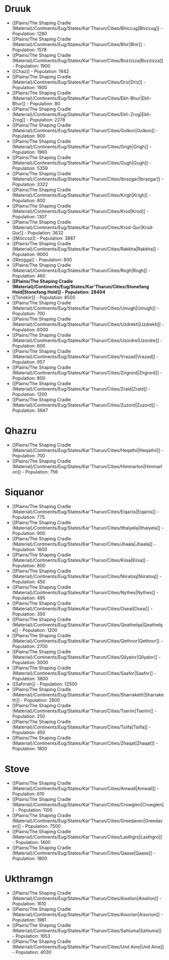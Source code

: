 # Druuk
- [[Plains/The Shaping Cradle (Material)/Continents/Eug/States/Kar'Tharun/Cities/Bhiccug|Bhiccug]] - Population: 1280
- [[Plains/The Shaping Cradle (Material)/Continents/Eug/States/Kar'Tharun/Cities/Bhir|Bhir]] - Population: 1578
- [[Plains/The Shaping Cradle (Material)/Continents/Eug/States/Kar'Tharun/Cities/Bozzizza|Bozzizza]] - Population: 1900
- [[Chaz]] - Population: 1642
- [[Plains/The Shaping Cradle (Material)/Continents/Eug/States/Kar'Tharun/Cities/Driz|Driz]] - Population: 1900
- [[Plains/The Shaping Cradle (Material)/Continents/Eug/States/Kar'Tharun/Cities/Ekh-Bhur|Ekh-Bhur]] - Population: 80
- [[Plains/The Shaping Cradle (Material)/Continents/Eug/States/Kar'Tharun/Cities/Ekh-Zrog|Ekh-Zrog]] - Population: 2278
- [[Plains/The Shaping Cradle (Material)/Continents/Eug/States/Kar'Tharun/Cities/Golkon|Golkon]] - Population: 900
- [[Plains/The Shaping Cradle (Material)/Continents/Eug/States/Kar'Tharun/Cities/Grigh|Grigh]] - Population: 1960
- [[Plains/The Shaping Cradle (Material)/Continents/Eug/States/Kar'Tharun/Cities/Gugh|Gugh]] - Population: 5359
- [[Plains/The Shaping Cradle (Material)/Continents/Eug/States/Kar'Tharun/Cities/Ibrazgar|Ibrazgar]] - Population: 3322
- [[Plains/The Shaping Cradle (Material)/Continents/Eug/States/Kar'Tharun/Cities/Krigh|Krigh]] - Population: 800
- [[Plains/The Shaping Cradle (Material)/Continents/Eug/States/Kar'Tharun/Cities/Krod|Krod]] - Population: 1307
- [[Plains/The Shaping Cradle (Material)/Continents/Eug/States/Kar'Tharun/Cities/Krod-Qur|Krod-Qur]] - Population: 3632
- [[Moccoz]] - Population: 3887
- [[Plains/The Shaping Cradle (Material)/Continents/Eug/States/Kar'Tharun/Cities/Rakkha|Rakkha]] - Population: 9000
- [[Rezgga]] - Population: 800
- [[Plains/The Shaping Cradle (Material)/Continents/Eug/States/Kar'Tharun/Cities/Rogh|Rogh]] - Population: 460
- **[[Plains/The Shaping Cradle (Material)/Continents/Eug/States/Kar'Tharun/Cities/Stonefang Hold|Stonefang Hold]] - Population: 28404**
- [[Tshekiir]] - Population: 8500
- [[Plains/The Shaping Cradle (Material)/Continents/Eug/States/Kar'Tharun/Cities/Umugh|Umugh]] - Population: 700
- [[Plains/The Shaping Cradle (Material)/Continents/Eug/States/Kar'Tharun/Cities/Uzdrekh|Uzdrekh]] - Population: 6000
- [[Plains/The Shaping Cradle (Material)/Continents/Eug/States/Kar'Tharun/Cities/Uzordre|Uzordre]] - Population: 600
- [[Plains/The Shaping Cradle (Material)/Continents/Eug/States/Kar'Tharun/Cities/Vrazad|Vrazad]] - Population: 957
- [[Plains/The Shaping Cradle (Material)/Continents/Eug/States/Kar'Tharun/Cities/Zirgrord|Zirgrord]] - Population: 800
- [[Plains/The Shaping Cradle (Material)/Continents/Eug/States/Kar'Tharun/Cities/Zrald|Zrald]] - Population: 1200
- [[Plains/The Shaping Cradle (Material)/Continents/Eug/States/Kar'Tharun/Cities/Zuzord|Zuzord]] - Population: 3947


# Qhazru
- [[Plains/The Shaping Cradle (Material)/Continents/Eug/States/Kar'Tharun/Cities/Heqathii|Heqathii]] - Population: 700
- [[Plains/The Shaping Cradle (Material)/Continents/Eug/States/Kar'Tharun/Cities/Himmarlon|Himmarlon]] - Population: 756


# Siquanor
- [[Plains/The Shaping Cradle (Material)/Continents/Eug/States/Kar'Tharun/Cities/Eiqariis|Eiqariis]] - Population: 775
- [[Plains/The Shaping Cradle (Material)/Continents/Eug/States/Kar'Tharun/Cities/Ithalyela|Ithalyela]] - Population: 900
- [[Plains/The Shaping Cradle (Material)/Continents/Eug/States/Kar'Tharun/Cities/Jhaala|Jhaala]] - Population: 1600
- [[Plains/The Shaping Cradle (Material)/Continents/Eug/States/Kar'Tharun/Cities/Kiisa|Kiisa]] - Population: 800
- [[Plains/The Shaping Cradle (Material)/Continents/Eug/States/Kar'Tharun/Cities/Niiratoq|Niiratoq]] - Population: 450
- [[Plains/The Shaping Cradle (Material)/Continents/Eug/States/Kar'Tharun/Cities/Nythes|Nythes]] - Population: 495
- [[Plains/The Shaping Cradle (Material)/Continents/Eug/States/Kar'Tharun/Cities/Oseai|Oseai]] - Population: 300
- [[Plains/The Shaping Cradle (Material)/Continents/Eug/States/Kar'Tharun/Cities/Qeathelqa|Qeathelqa]] - Population: 1200
- [[Plains/The Shaping Cradle (Material)/Continents/Eug/States/Kar'Tharun/Cities/Qethnor|Qethnor]] - Population: 2700
- [[Plains/The Shaping Cradle (Material)/Continents/Eug/States/Kar'Tharun/Cities/Qilyalor|Qilyalor]] - Population: 3000
- [[Plains/The Shaping Cradle (Material)/Continents/Eug/States/Kar'Tharun/Cities/Saafor|Saafor]] - Population: 3800
- [[Safirrah]] - Population: 12500
- [[Plains/The Shaping Cradle (Material)/Continents/Eug/States/Kar'Tharun/Cities/Sharraketh|Sharraketh]] - Population: 2800
- [[Plains/The Shaping Cradle (Material)/Continents/Eug/States/Kar'Tharun/Cities/Tseriin|Tseriin]] - Population: 250
- [[Plains/The Shaping Cradle (Material)/Continents/Eug/States/Kar'Tharun/Cities/Tsiifa|Tsiifa]] - Population: 450
- [[Plains/The Shaping Cradle (Material)/Continents/Eug/States/Kar'Tharun/Cities/Zhaqat|Zhaqat]] - Population: 1800


# Stove
- [[Plains/The Shaping Cradle (Material)/Continents/Eug/States/Kar'Tharun/Cities/Amwall|Amwall]] - Population: 610
- [[Plains/The Shaping Cradle (Material)/Continents/Eug/States/Kar'Tharun/Cities/Crowglen|Crowglen]] - Population: 1100
- [[Plains/The Shaping Cradle (Material)/Continents/Eug/States/Kar'Tharun/Cities/Greedaven|Greedaven]] - Population: 7500
- [[Plains/The Shaping Cradle (Material)/Continents/Eug/States/Kar'Tharun/Cities/Lasthgro|Lasthgro]] - Population: 1400
- [[Plains/The Shaping Cradle (Material)/Continents/Eug/States/Kar'Tharun/Cities/Qaase|Qaase]] - Population: 1800


# Ukthramgn
- [[Plains/The Shaping Cradle (Material)/Continents/Eug/States/Kar'Tharun/Cities/Aiselion|Aiselion]] - Population: 1610
- [[Plains/The Shaping Cradle (Material)/Continents/Eug/States/Kar'Tharun/Cities/Aisorion|Aisorion]] - Population: 1981
- [[Plains/The Shaping Cradle (Material)/Continents/Eug/States/Kar'Tharun/Cities/Sahluma|Sahluma]] - Population: 1653
- [[Plains/The Shaping Cradle (Material)/Continents/Eug/States/Kar'Tharun/Cities/Und Aine|Und Aine]] - Population: 4030